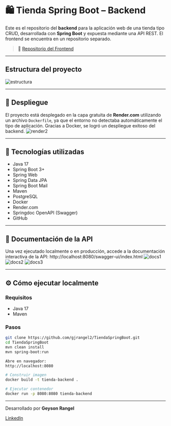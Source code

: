 # 🛍️ Tienda Spring Boot – Backend

Este es el repositorio del **backend** para la aplicación web de una tienda tipo CRUD, desarrollada con **Spring Boot** y expuesta mediante una API REST. El frontend se encuentra en un repositorio separado.

> 🔗 [Repositorio del Frontend](https://github.com/gjrangel2/TiendaSpringBootFrontend)
---
## Estructura del proyecto
![estructura](https://github.com/user-attachments/assets/65045c83-b872-4c8e-9987-ac5d8ca4a0ae)

---
## 🚀 Despliegue

El proyecto está desplegado en la capa gratuita de **Render.com** utilizando un archivo `Dockerfile`, ya que el entorno no detectaba automáticamente el tipo de aplicación. Gracias a Docker, se logró un despliegue exitoso del backend.
![render2](https://github.com/user-attachments/assets/4920fe06-7c1a-44a7-8092-3c47413bd6a3)

---

## 🔧 Tecnologías utilizadas

- Java 17
- Spring Boot 3+
- Spring Web
- Spring Data JPA
- Spring Boot Mail
- Maven
- PostgreSQL
- Docker
- Render.com
- Springdoc OpenAPI (Swagger)
- GitHub
---

## 📄 Documentación de la API

Una vez ejecutado localmente o en producción, accede a la documentación interactiva de la API:
http://localhost:8080/swagger-ui/index.html
![docs1](https://github.com/user-attachments/assets/dd7e3719-2e2c-45af-a564-ed289b9f4004)
![docs2](https://github.com/user-attachments/assets/f7922658-8936-47a3-a459-682664009c5e)
![docs3](https://github.com/user-attachments/assets/9ae5b7ed-9dcc-4974-9ec8-b7af69087657)


---

## ⚙️ Cómo ejecutar localmente

### Requisitos

- Java 17
- Maven

### Pasos

```bash
git clone https://github.com/gjrangel2/TiendaSpringBoot.git
cd TiendaSpringBoot
mvn clean install
mvn spring-boot:run

Abre en navegador:
http://localhost:8080

# Construir imagen
docker build -t tienda-backend .

# Ejecutar contenedor
docker run -p 8080:8080 tienda-backend
```
------------------------------------------------------------------------

Desarrollado por **Geyson Rangel**

[LinkedIn](https://www.linkedin.com/in/geyson-jair-rangel-ortega-79a022233/) 
